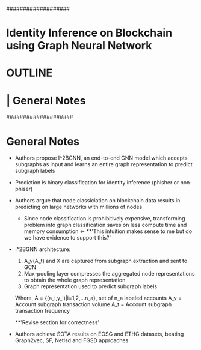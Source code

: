 ###################
# Identity Inference on Blockchain using Graph Neural Network
#
# OUTLINE
# | General Notes
####################

# General Notes
- Authors propose I^2BGNN, an end-to-end GNN model which accepts subgraphs as input and learns an entire graph representation to predict subgraph labels

- Prediction is binary classification for identity inference (phisher or non-phiser)

- Authors argue that node classiciation on blockchain data results in predicting on large networks with millions of nodes
  - Since node classification is prohibitively expensive, transforming problem into graph classification saves on less compute time and memory consumption <- **'This intuition makes sense to me but do we have evidence to support this?'

- I^2BGNN architecture:
  1) A_v(A_t) and X are captured from subgraph extraction and sent to GCN
  2) Max-pooling layer compresses the aggregated node representations to obtain the whole graph representation
  3) Graph representation used to predict subgraph labels

  Where,
  A = {(a_i,y_i)|i=1,2,...n_a}, set of n_a labeled accounts
  A_v = Account subgraph transaction volume
  A_t = Account subgraph transaction frequency

  **'Revise section for correctness'

- Authors achieve SOTA results on EOSG and ETHG datasets, beating Graph2vec, SF, Netlsd and FGSD approaches


